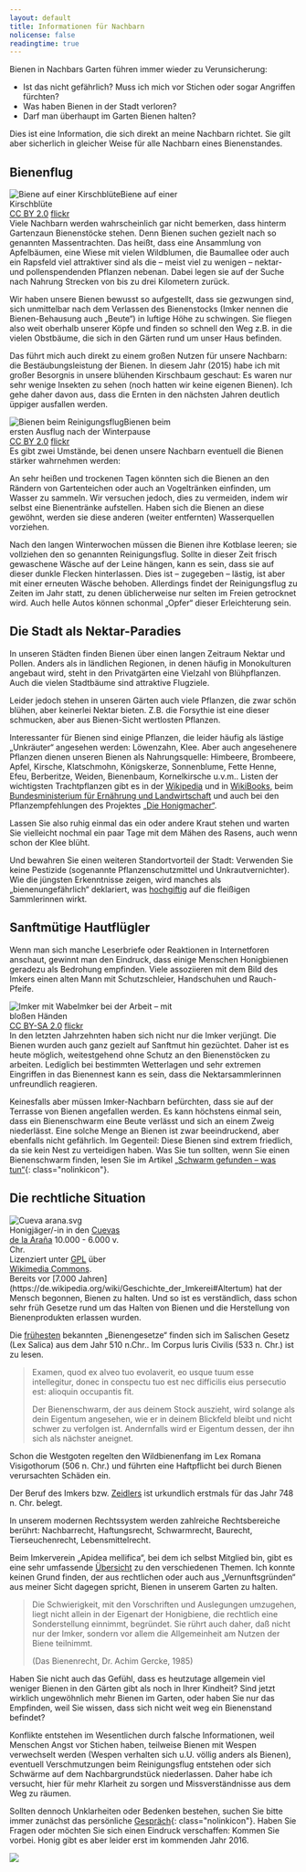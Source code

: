 ```yaml
---
layout: default
title: Informationen für Nachbarn
nolicense: false
readingtime: true
---
```


Bienen in Nachbars Garten führen immer wieder zu Verunsicherung:

* Ist das nicht gefährlich? Muss ich mich vor Stichen oder sogar Angriffen fürchten?
* Was haben Bienen in der Stadt verloren?
* Darf man überhaupt im Garten Bienen halten?

Dies ist eine Information, die sich direkt an meine Nachbarn richtet. Sie gilt aber sicherlich in gleicher Weise für alle Nachbarn eines Bienenstandes.

## Bienenflug

<div class="imageright" style="max-width:300px;"><img class="img-responsive img-rounded" src="/images/content/BieneKirschbluete.jpg" alt="Biene auf einer Kirschblüte" />Biene auf einer Kirschblüte<br/><a class="text-muted"  href="https://creativecommons.org/licenses/by/2.0/">CC BY 2.0</a> <a class="text-muted" href="https://flic.kr/p/riTBnU">flickr</a></div>
Viele Nachbarn werden wahrscheinlich gar nicht bemerken, dass hinterm Gartenzaun Bienenstöcke stehen. Denn Bienen suchen gezielt nach so genannten Massentrachten. Das heißt, dass eine Ansammlung von Apfelbäumen, eine Wiese mit vielen Wildblumen, die Baumallee oder auch ein Rapsfeld viel attraktiver sind als die – meist viel zu wenigen – nektar- und pollenspendenden Pflanzen nebenan. Dabei legen sie auf der Suche nach Nahrung Strecken von bis zu drei Kilometern zurück.

Wir haben unsere Bienen bewusst so aufgestellt, dass sie gezwungen sind, sich unmittelbar nach dem Verlassen des Bienenstocks (Imker nennen die Bienen-Behausung auch „Beute“) in luftige Höhe zu schwingen. Sie fliegen also weit oberhalb unserer Köpfe und finden so schnell den Weg z.B. in die vielen Obstbäume, die sich in den Gärten rund um unser Haus befinden.

Das führt mich auch direkt zu einem großen Nutzen für unsere Nachbarn: die Bestäubungsleistung der Bienen. In diesem Jahr (2015) habe ich mit großer Besorgnis in unsere blühenden Kirschbaum geschaut: Es waren nur sehr wenige Insekten zu sehen (noch hatten wir keine eigenen Bienen). Ich gehe daher davon aus, dass die Ernten in den nächsten Jahren deutlich üppiger ausfallen werden.

<div class="imageleft" style="max-width:300px;"><img class="img-responsive img-rounded" src="/images/content/BienenReinigungsflug.jpg" alt="Bienen beim Reinigungsflug" />Bienen beim ersten Ausflug nach der Winterpause<br/><a class="text-muted"  href="https://creativecommons.org/licenses/by/2.0/">CC BY 2.0</a> <a class="text-muted" href="https://flic.kr/p/7FCwSM">flickr</a></div>
Es gibt zwei Umstände, bei denen unsere Nachbarn eventuell die Bienen stärker wahrnehmen werden:

An sehr heißen und trockenen Tagen könnten sich die Bienen an den Rändern von Gartenteichen oder auch an Vogeltränken einfinden, um Wasser zu sammeln. Wir versuchen jedoch, dies zu vermeiden, indem wir selbst eine Bienentränke aufstellen. Haben sich die Bienen an diese gewöhnt, werden sie diese anderen (weiter entfernten) Wasserquellen vorziehen.

Nach den langen Winterwochen müssen die Bienen ihre Kotblase leeren; sie vollziehen den so genannten Reinigungsflug. Sollte in dieser Zeit frisch gewaschene Wäsche auf der Leine hängen, kann es sein, dass sie auf dieser dunkle Flecken hinterlassen. Dies ist – zugegeben – lästig, ist aber mit einer erneuten Wäsche behoben. Allerdings findet der Reinigungsflug zu Zeiten im Jahr statt, zu denen üblicherweise nur selten im Freien getrocknet wird. Auch helle Autos können schonmal „Opfer“ dieser Erleichterung sein.

## Die Stadt als Nektar-Paradies

In unseren Städten finden Bienen über einen langen Zeitraum Nektar und Pollen. Anders als in ländlichen Regionen, in denen häufig in Monokulturen angebaut wird, steht in den Privatgärten eine Vielzahl von Blühpflanzen. Auch die vielen Stadtbäume sind attraktive Flugziele.

Leider jedoch stehen in unseren Gärten auch viele Pflanzen, die zwar schön blühen, aber keinerlei Nektar bieten. Z.B. die Forsythie ist eine dieser schmucken, aber aus Bienen-Sicht wertlosten Pflanzen.

Interessanter für Bienen sind einige Pflanzen, die leider häufig als lästige „Unkräuter“ angesehen werden: Löwenzahn, Klee. Aber auch angesehenere Pflanzen dienen unseren Bienen als Nahrungsquelle: Himbeere, Brombeere, Apfel, Kirsche, Klatschmohn, Königskerze, Sonnenblume, Fette Henne, Efeu, Berberitze, Weiden, Bienenbaum, Kornelkirsche u.v.m.. Listen der wichtigsten Trachtpflanzen gibt es in der [Wikipedia](https://de.wikipedia.org/wiki/Bienentrachtpflanze) und in [WikiBooks](http://de.wikibooks.org/wiki/Einf%C3%BChrung_in_die_Imkerei/_Trachtpflanzen), beim [Bundesministerium für Ernährung und Landwirtschaft](http://www.bmel.de/SharedDocs/Downloads/Broschueren/Bienenlexikon.pdf?__blob=publicationFile) und auch bei den Pflanzempfehlungen des Projektes [„Die Honigmacher“](http://www.die-honigmacher.de/kurs2/empfehlung.html).

Lassen Sie also ruhig einmal das ein oder andere Kraut stehen und warten Sie vielleicht nochmal ein paar Tage mit dem Mähen des Rasens, auch wenn schon der Klee blüht.

Und bewahren Sie einen weiteren Standortvorteil der Stadt: Verwenden Sie keine Pestizide (sogenannte Pflanzenschutzmittel und Unkrautvernichter). Wie die jüngsten Erkenntnisse zeigen, wird manches als „bienenungefährlich“ deklariert, was [hochgiftig](http://www.bund.net/themen_und_projekte/chemie/pestizide/bayer_vs_bund/) auf die fleißigen Sammlerinnen wirkt.

## Sanftmütige Hautflügler

Wenn man sich manche Leserbriefe oder Reaktionen in Internetforen anschaut, gewinnt man den Eindruck, dass einige Menschen Honigbienen geradezu als Bedrohung empfinden. Viele assoziieren mit dem Bild des Imkers einen alten Mann mit Schutzschleier, Handschuhen und Rauch-Pfeife.

<div class="imageleft" style="max-width:300px;"><img class="img-responsive img-rounded" src="/images/content/ImkermitWabe.jpg" alt="Imker mit Wabe" />Imker bei der Arbeit – mit bloßen Händen<br/><a class="text-muted"  href="https://creativecommons.org/licenses/by-sa/2.0/">CC BY-SA 2.0</a> <a class="text-muted" href="https://flic.kr/p/4X6eVH">flickr</a></div>In den letzten Jahrzehnten haben sich nicht nur die Imker verjüngt. Die Bienen wurden auch ganz gezielt auf Sanftmut hin gezüchtet. Daher ist es heute möglich, weitestgehend ohne Schutz an den Bienenstöcken zu arbeiten. Lediglich bei bestimmten Wetterlagen und sehr extremen Eingriffen in das Bienennest kann es sein, dass die Nektarsammlerinnen unfreundlich reagieren.

Keinesfalls aber müssen Imker-Nachbarn befürchten, dass sie auf der Terrasse von Bienen angefallen werden. Es kann höchstens einmal sein, dass ein Bienenschwarm eine Beute verlässt und sich an einem Zweig niederlässt. Eine solche Menge an Bienen ist zwar beeindruckend, aber ebenfalls nicht gefährlich. Im Gegenteil: Diese Bienen sind extrem friedlich, da sie kein Nest zu verteidigen haben. Was Sie tun sollten, wenn Sie einen Bienenschwarm finden, lesen Sie im Artikel [„Schwarm gefunden – was tun“](/content/schwarm_gefunden_was_tun.html){: class="nolinkicon"}.

## Die rechtliche Situation

<div class="imageright" style="max-width:200px;"><img class="img-responsive img-rounded" alt="Cueva arana.svg" src="/images/content/Cueva_arana.png" />Honigjäger/-in in den <a class="text-muted" href="https://de.wikipedia.org/wiki/Cuevas_de_la_Ara%C3%B1a">Cuevas de la Araña</a> 10.000 - 6.000 v. Chr.<br/>
Lizenziert unter <a class="text-muted" title="GNU General Public License" href="http://www.gnu.org/licenses/gpl.html">GPL</a> über <a class="text-muted" href="https://commons.wikimedia.org/wiki/File:Cueva_arana.svg">Wikimedia Commons</a>.</div>Bereits vor [7.000 Jahren](https://de.wikipedia.org/wiki/Geschichte_der_Imkerei#Altertum) hat der Mensch begonnen, Bienen zu halten. Und so ist es verständlich, dass schon sehr früh Gesetze rund um das Halten von Bienen und die Herstellung von Bienenprodukten erlassen wurden.

Die [frühesten](https://de.wikipedia.org/wiki/Bienenrecht) bekannten „Bienengesetze“ finden sich im Salischen Gesetz (Lex Salica) aus dem Jahr 510 n.Chr.. Im Corpus Iuris Civilis (533 n. Chr.) ist zu lesen.

> Examen, quod ex alveo tuo evolaverit, eo usque tuum esse intellegitur, donec in conspectu tuo est nec difficilis eius persecutio est: alioquin occupantis fit.
>
> Der Bienenschwarm, der aus deinem Stock auszieht, wird solange als dein Eigentum angesehen, wie er in deinem Blickfeld bleibt und nicht schwer zu verfolgen ist. Andernfalls wird er Eigentum dessen, der ihn sich als nächster aneignet. 

Schon die Westgoten regelten den Wildbienenfang im Lex Romana Visigothorum (506 n. Chr.) und führten eine Haftpflicht bei durch Bienen verursachten Schäden ein.

Der Beruf des Imkers bzw. [Zeidlers](https://de.wikipedia.org/wiki/Zeidlerei) ist urkundlich erstmals für das Jahr 748 n. Chr. belegt.

In unserem modernen Rechtssystem werden zahlreiche Rechtsbereiche berührt: Nachbarrecht, Haftungsrecht, Schwarmrecht, Baurecht, Tierseuchenrecht, Lebensmittelrecht.

Beim Imkerverein „Apidea mellifica“, bei dem ich selbst Mitglied bin, gibt es eine sehr umfassende [Übersicht](http://www.imkerverein-duesseldorf.de/index.php?option=com_content&view=article&id=71&Itemid=74) zu den verschiedenen Themen.
Ich konnte keinen Grund finden, der aus rechtlichen oder auch aus „Vernunftsgründen“ aus meiner Sicht dagegen spricht, Bienen in unserem Garten zu halten.

> Die Schwierigkeit, mit den Vorschriften und Auslegungen umzugehen, liegt nicht allein in der Eigenart der Honigbiene, die rechtlich eine Sonderstellung einnimmt, begründet. Sie rührt auch daher, daß nicht nur der Imker, sondern vor allem die Allgemeinheit am Nutzen der Biene teilnimmt.
>
> (Das Bienenrecht, Dr. Achim Gercke, 1985)

Haben Sie nicht auch das Gefühl, dass es heutzutage allgemein viel weniger Bienen in den Gärten gibt als noch in Ihrer Kindheit? Sind jetzt wirklich ungewöhnlich mehr Bienen im Garten, oder haben Sie nur das Empfinden, weil Sie wissen, dass sich nicht weit weg ein Bienenstand befindet?

Konflikte entstehen im Wesentlichen durch falsche Informationen, weil Menschen Angst vor Stichen haben, teilweise Bienen mit Wespen verwechselt werden (Wespen verhalten sich u.U. völlig anders als Bienen), eventuell Verschmutzungen beim Reinigungsflug entstehen oder sich Schwärme auf dem Nachbargrundstück niederlassen. Daher habe ich versucht, hier für mehr Klarheit zu sorgen und Missverständnisse aus dem Weg zu räumen.

Sollten dennoch Unklarheiten oder Bedenken bestehen, suchen Sie bitte immer zunächst das persönliche [Gespräch](/kontakt.html){: class="nolinkicon"}. Haben Sie Fragen oder möchten Sie sich einen Eindruck verschaffen: Kommen Sie vorbei. Honig gibt es aber leider erst im kommenden Jahr 2016.

<img  class="img-responsive" style="max-width:300px" src="/images/content/signatur.png">